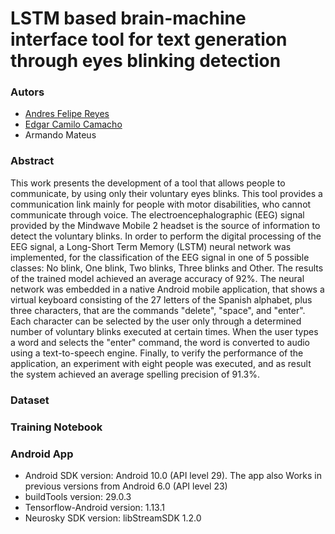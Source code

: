 # LSTM based brain-machine interface tool for text generation through eyes blinking detection

### Autors

* [Andres Felipe Reyes](https://github.com/Andresreyesf)
* [Edgar Camilo Camacho](https://github.com/edgarcamilocamacho)
* Armando Mateus

### Abstract

This work presents the development of a tool that allows people to communicate, by using only their voluntary eyes blinks. This tool provides a communication link mainly for people with motor disabilities, who cannot communicate through voice. The electroencephalographic (EEG) signal provided by the Mindwave Mobile 2 headset is the source of information to detect the voluntary blinks. In order to perform the digital processing of the EEG signal, a Long-Short Term Memory (LSTM) neural network was implemented, for the classification of the EEG signal in one of 5 possible classes: No blink, One blink, Two blinks, Three blinks and Other. The results of the trained model achieved an average accuracy of 92%. The neural network was embedded in a native Android mobile application, that shows a virtual keyboard consisting of the 27 letters of the Spanish alphabet, plus three characters, that are the commands "delete", "space", and "enter". Each character can be selected by the user only through a determined number of voluntary blinks executed at certain times. When the user types a word and selects the "enter" command, the word is converted to audio using a text-to-speech engine. Finally, to verify the performance of the application, an experiment with eight people was executed, and as result the system achieved an average spelling precision of 91.3%.

### Dataset

### Training Notebook

### Android App

* Android SDK version: Android 10.0 (API level 29). The app also Works in previous versions from Android 6.0 (API level 23)
* buildTools version: 29.0.3
* Tensorflow-Android version: 1.13.1
* Neurosky SDK version: libStreamSDK 1.2.0


